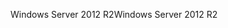 <span data-ttu-id="30906-101">Windows Server 2012 R2</span><span class="sxs-lookup"><span data-stu-id="30906-101">Windows Server 2012 R2</span></span>